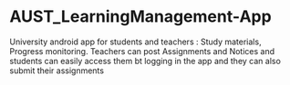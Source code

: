 # AUST_LearningManagement-App
University android app for students and teachers : Study materials, Progress monitoring.
Teachers can post Assignments and Notices and students can easily access them bt logging in the app and they can also submit their assignments
